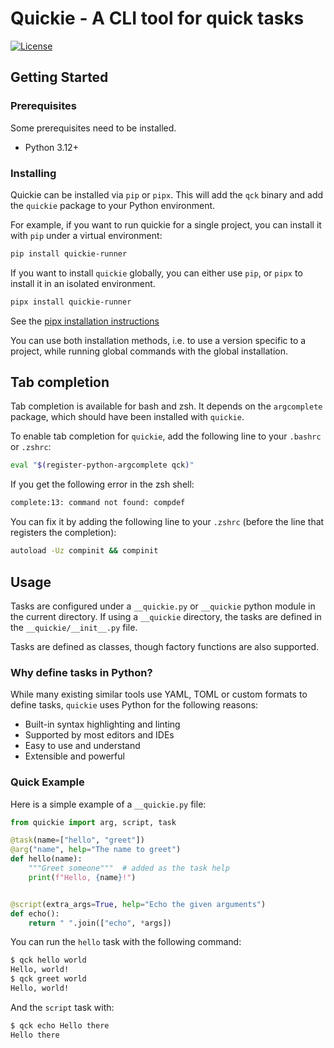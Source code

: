 # Quickie - A CLI tool for quick tasks

[![License](https://img.shields.io/github/license/adrianmrit/quickie)](https://github.com/adrianmrit/quickie/blob/master/LICENSE)

## Getting Started

### Prerequisites

Some prerequisites need to be installed.

- Python 3.12+

### Installing

Quickie can be installed via `pip` or `pipx`. This will add the `qck` binary and add the `quickie` package to your Python environment.

For example, if you want to run quickie for a single project, you can install it with `pip` under a virtual environment:

```sh
pip install quickie-runner
```

If you want to install `quickie` globally, you can either use `pip`, or `pipx` to install it in an isolated environment.

```sh
pipx install quickie-runner
```

See the [pipx installation instructions](https://pipx.pypa.io/stable/installation/)

You can use both installation methods, i.e. to use a version specific to a project, while running global
commands with the global installation.

## Tab completion

Tab completion is available for bash and zsh. It depends on the `argcomplete` package, which should have been installed with `quickie`.

To enable tab completion for `quickie`, add the following line to your `.bashrc` or `.zshrc`:

```sh
eval "$(register-python-argcomplete qck)"
```

If you get the following error in the zsh shell:

```sh
complete:13: command not found: compdef
```

You can fix it by adding the following line to your `.zshrc` (before the line that registers the completion):

```sh
autoload -Uz compinit && compinit
```

## Usage

Tasks are configured under a `__quickie.py` or `__quickie` python module in the current directory.
If using a `__quickie` directory, the tasks are defined in the `__quickie/__init__.py` file.

Tasks are defined as classes, though factory functions are also supported.

### Why define tasks in Python?

While many existing similar tools use YAML, TOML or custom formats to define tasks, `quickie` uses Python for the following reasons:

- Built-in syntax highlighting and linting
- Supported by most editors and IDEs
- Easy to use and understand
- Extensible and powerful

### Quick Example

Here is a simple example of a `__quickie.py` file:

```python
from quickie import arg, script, task

@task(name=["hello", "greet"])
@arg("name", help="The name to greet")
def hello(name):
    """Greet someone"""  # added as the task help
    print(f"Hello, {name}!")


@script(extra_args=True, help="Echo the given arguments")
def echo():
    return " ".join(["echo", *args])
```

You can run the `hello` task with the following command:

```sh
$ qck hello world
Hello, world!
$ qck greet world
Hello, world!
```

And the `script` task with:

```sh
$ qck echo Hello there
Hello there
```
